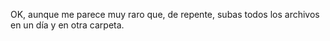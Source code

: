 OK, aunque me parece muy raro que, de repente, subas todos los archivos en un día y en otra carpeta.
